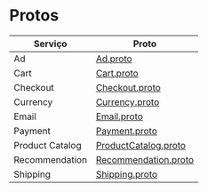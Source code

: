 # Protos

| Serviço | Proto |
| -- | -- |
| Ad | [Ad.proto](Ad.proto) |
| Cart | [Cart.proto](Cart.proto) |
| Checkout | [Checkout.proto](Checkout.proto) |
| Currency | [Currency.proto](Currency.proto) |
| Email | [Email.proto](Email.proto) |
| Payment | [Payment.proto](Payment.proto) |
| Product Catalog | [ProductCatalog.proto](ProductCatalog.proto) |
| Recommendation | [Recommendation.proto](Recommendation.proto) |
| Shipping | [Shipping.proto](Shipping.proto) |